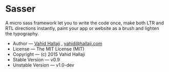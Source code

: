 # Sasser

A micro sass framework let you to write the code once, make both LTR and RTL directions 
instantly, paint your app or website as a brush and lighten the typography.

* Author — [Vahid Hallaji](http://hallaji.com) , <vahid@hallaji.com>
* License — The MIT License (MIT)
* Copyright — (c) 2015 Vahid Hallaji
* Stable Version — v0.9
* Unstable Version — v1.0-dev
